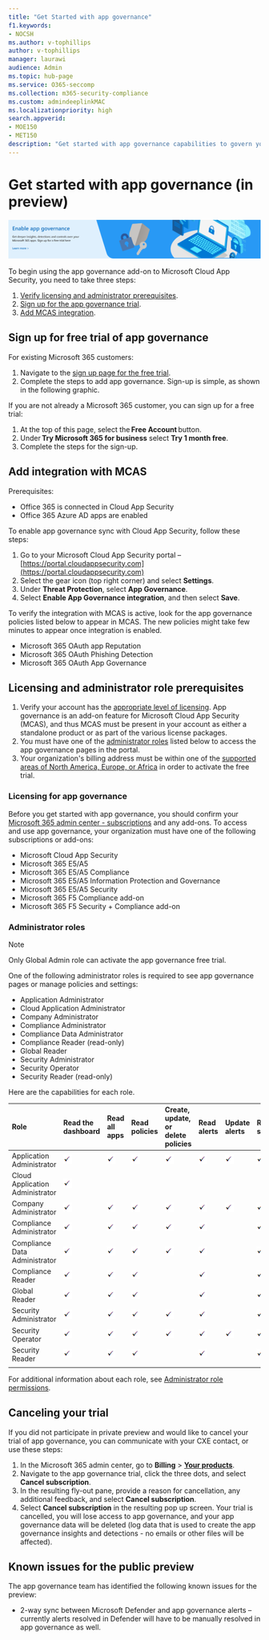 ```yaml
---
title: "Get Started with app governance"
f1.keywords:
- NOCSH
ms.author: v-tophillips
author: v-tophillips
manager: laurawi
audience: Admin
ms.topic: hub-page
ms.service: O365-seccomp
ms.collection: m365-security-compliance
ms.custom: admindeeplinkMAC
ms.localizationpriority: high
search.appverid: 
- MOE150
- MET150
description: "Get started with app governance capabilities to govern your apps."
---
```


# Get started with app governance (in preview)

[![Sign up for the free trial of app governance](../media/manage-app-protection-governance/large-app-governance-banner.png)](https://aka.ms/appgovernancetrial)

To begin using the app governance add-on to Microsoft Cloud App Security, you need to take three steps:

1. [Verify licensing and administrator prerequisites](#licensing-and-administrator-role-prerequisites).
1. [Sign up for the app governance trial](#sign-up-for-free-trial-of-app-governance).
1. [Add MCAS integration](#add-integration-with-mcas).


## Sign up for free trial of app governance

For existing Microsoft 365 customers:

1. Navigate to the [sign up page for the free trial](https://aka.ms/appgovernancetrial).
1. Complete the steps to add app governance. Sign-up is simple, as shown in the following graphic.

<!--
:::image type="content" source="../media/manage-app-protection-governance/sign-up-page.png" alt-text="Simple steps to add app governance to your account.":::
-->

If you are not already a Microsoft 365 customer, you can sign up for a free trial:

1. At the top of this page, select the **Free Account** button.
1. Under **Try Microsoft 365 for business** select **Try 1 month free**.
1. Complete the steps for the sign-up.

## Add integration with MCAS

Prerequisites:

- Office 365 is connected in Cloud App Security
- Office 365 Azure AD apps are enabled

To enable app governance sync with Cloud App Security, follow these steps:

1. Go to your Microsoft Cloud App Security portal – [https://portal.cloudappsecurity.com](https://portal.cloudappsecurity.com)
1. Select the gear icon (top right corner) and select **Settings**.
1. Under **Threat Protection**, select **App Governance**.
1. Select **Enable App Governance integration**, and then select **Save**.

To verify the integration with MCAS is active, look for the app governance policies listed below to appear in MCAS. The new policies might take few minutes to appear once integration is enabled.

- Microsoft 365 OAuth app Reputation
- Microsoft 365 OAuth Phishing Detection
- Microsoft 365 OAuth App Governance

## Licensing and administrator role prerequisites

1. Verify your account has the [appropriate level of licensing](#licensing-for-app-governance). App governance is an add-on feature for Microsoft Cloud App Security (MCAS), and thus MCAS must be present in your account as either a standalone product or as part of the various license packages.
1. You must have one of the [administrator roles](#administrator-roles) listed below to access the app governance pages in the portal.
1. Your organization's billing address must be within one of the [supported areas of North America, Europe, or Africa](app-governance-countries.md) in order to activate the free trial.

### Licensing for app governance

Before you get started with app governance, you should confirm your [Microsoft 365 admin center - subscriptions](https://admin.microsoft.com/Adminportal/Home?source=applauncher#/subscriptions) and any add-ons. To access and use app governance, your organization must have one of the following subscriptions or add-ons:

- Microsoft Cloud App Security
- Microsoft 365 E5/A5
- Microsoft 365 E5/A5 Compliance
- Microsoft 365 E5/A5 Information Protection and Governance
- Microsoft 365 E5/A5 Security
- Microsoft 365 F5 Compliance add-on
- Microsoft 365 F5 Security + Compliance add-on


### Administrator roles

> [!NOTE]
> Only Global Admin role can activate the app governance free trial.

One of the following administrator roles is required to see app governance pages or manage policies and settings:

- Application Administrator
- Cloud Application Administrator
- Company Administrator
- Compliance Administrator
- Compliance Data Administrator
- Compliance Reader (read-only)
- Global Reader
- Security Administrator
- Security Operator
- Security Reader (read-only)

Here are the capabilities for each role.

| Role | Read the dashboard | Read all apps |Read policies | Create, update, or delete policies | Read alerts | Update alerts | Read settings | Update settings | Read Remediation | Update Remediation |
|:-------|:-----|:-------|:-------|:-------|:-------|:-------|:-------|:-------|:-------|:-------|
| Application Administrator | ![Check mark.](..\media\checkmark.png) | ![Check mark.](..\media\checkmark.png) | ![Check mark.](..\media\checkmark.png) | ![Check mark](..\media\checkmark.png) | ![Check mark](..\media\checkmark.png) | ![Check mark](..\media\checkmark.png) | ![Check mark](..\media\checkmark.png) | ![Check mark](..\media\checkmark.png) | ![Check mark](..\media\checkmark.png) | ![Check mark](..\media\checkmark.png) |
| Cloud Application Administrator | ![Check mark](..\media\checkmark.png) | | | | | | | | | |
| Company Administrator | ![Check mark.](..\media\checkmark.png) | ![Check mark.](..\media\checkmark.png) | ![Check mark](..\media\checkmark.png) | ![Check mark](..\media\checkmark.png) | ![Check mark](..\media\checkmark.png) | ![Check mark](..\media\checkmark.png) | ![Check mark](..\media\checkmark.png) | ![Check mark](..\media\checkmark.png) | ![Check mark](..\media\checkmark.png) | ![Check mark](..\media\checkmark.png) |
| Compliance Administrator | ![Check mark.](..\media\checkmark.png) | ![Check mark](..\media\checkmark.png) | ![Check mark](..\media\checkmark.png) | ![Check mark](..\media\checkmark.png) | ![Check mark](..\media\checkmark.png) |  | ![Check mark](..\media\checkmark.png) | ![Check mark](..\media\checkmark.png) | ![Check mark](..\media\checkmark.png) | |
| Compliance Data Administrator | ![Check mark.](..\media\checkmark.png) | ![Check mark](..\media\checkmark.png) | ![Check mark](..\media\checkmark.png) | ![Check mark](..\media\checkmark.png) | ![Check mark](..\media\checkmark.png) |  | ![Check mark](..\media\checkmark.png) | ![Check mark](..\media\checkmark.png) | ![Check mark](..\media\checkmark.png) | |
| Compliance Reader | ![Check mark.](..\media\checkmark.png) | ![Check mark](..\media\checkmark.png) | ![Check mark](..\media\checkmark.png) |  | ![Check mark](..\media\checkmark.png) |  | ![Check mark](..\media\checkmark.png) |  | | |
| Global Reader  | ![Check mark.](..\media\checkmark.png) | ![Check mark](..\media\checkmark.png) | ![Check mark](..\media\checkmark.png) |  | ![Check mark](..\media\checkmark.png) |  | ![Check mark](..\media\checkmark.png) |  | | |
| Security Administrator | ![Check mark.](..\media\checkmark.png) | ![Check mark](..\media\checkmark.png) | ![Check mark](..\media\checkmark.png) | ![Check mark](..\media\checkmark.png) | ![Check mark](..\media\checkmark.png) |  | ![Check mark](..\media\checkmark.png) | ![Check mark](..\media\checkmark.png) | ![Check mark](..\media\checkmark.png) | |
| Security Operator | ![Check mark.](..\media\checkmark.png) | ![Check mark](..\media\checkmark.png) | ![Check mark](..\media\checkmark.png) | ![Check mark](..\media\checkmark.png) | ![Check mark](..\media\checkmark.png) | ![Check mark](..\media\checkmark.png) | ![Check mark](..\media\checkmark.png) | ![Check mark](..\media\checkmark.png) | ![Check mark](..\media\checkmark.png) | |
| Security Reader  | ![Check mark.](..\media\checkmark.png) | ![Check mark](..\media\checkmark.png) | ![Check mark](..\media\checkmark.png) |  | ![Check mark](..\media\checkmark.png) |  | ![Check mark](..\media\checkmark.png) |  | ![Check mark](..\media\checkmark.png) | |
|||||||||| | |

For additional information about each role, see [Administrator role permissions](/azure/active-directory/roles/permissions-reference).

## Canceling your trial

If you did not participate in private preview and would like to cancel your trial of app governance, you can communicate with your CXE contact, or use these steps:

1. In the Microsoft 365 admin center, go to **Billing** > <a href="https://go.microsoft.com/fwlink/p/?linkid=842054" target="_blank">**Your products**</a>.
1. Navigate to the app governance trial, click the three dots, and select **Cancel subscription**.
1. In the resulting fly-out pane, provide a reason for cancellation, any additional feedback, and select **Cancel subscription**.
1. Select **Cancel subscription** in the resulting pop up screen. Your trial is cancelled, you will lose access to app governance, and your app governance data will be deleted (log data that is used to create the app governance insights and detections - no emails or other files will be affected).

## Known issues for the public preview

The app governance team has identified the following known issues for the preview: 

- 2-way sync between Microsoft Defender and app governance alerts – currently alerts resolved in Defender will have to be manually resolved in app governance as well.
